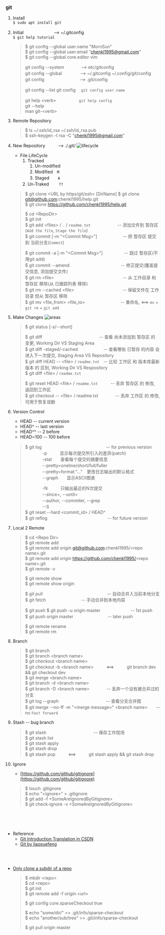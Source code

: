 ### git

1. Install  
	`$ sudo apt install git`
2. Initial　　　　　　　--> ~/.gitconfig  
	`$ git help tutorial`  
	> $ git config --global user.name "MornSun"  
	> $ git config --global user.email "chenkl1995@gmail.com"  
	> $ git config --global core.editor vim  
	> 
	> git config --system　　　　--> etc/gitconfig  
	> git config --global　　　　 --> ~/.gitconfig ~/.config/git/config  
	> git config　　　　　　　　 --> .git/config  
	> 
	> git config --list
	> git config <key>　`git config user.name`
	> 
	> git help \<verb>　　　　　 `git help config`  
	> git <verb> --help  
	> man git-\<verb>  
6. Remote Repository
	> $ ls ~/.ssh/id_rsa ~/.ssh/id_rsa.pub  
	> $ ssh-keygen -t rsa -C "chenkl1995@gmail.com"  
3. New Repository　　　--> ./.git/
	![lifecycle](https://git-scm.com/book/en/v2/images/lifecycle.png)
	* File LifeCycle
		1. Tracked  
			1. Un-modified  
			2. Modified　`M`  
			3. Staged　　`A`    
		2. Un-Traked　　 `??`  
	> 
	> $ git clone \<URL by https/git/ssh> [DirName]
	> $ git clone git@github.com:chenkl1995/help.git  
	> $ git clone https://github.com/chenkl1995/help.git 
	> 
	> $ cd \<RepoDir>  
	> $ git init  
	> $ git add \<files> / `.` / `readme.txt`　　　　　　 -- 添加文件到 暂存区(`Add the file`, `Stage the file`)  
	> $ git commit [-m "\<Commit Msg>"]　　　　　　-- 把 暂存区 提交到 当前分支(`Commit`)  
	> 
	> $ git commit -a [-m "\<Commit Msg>"]　　　　　-- 跳过 暂存区(不用git add)  
	> $ git commit --amend　　　　　　　　　　　　-- 修正提交(覆盖提交信息, 添加提交文件)  
	> $ git rm \<file>　　　　　　　　　　　　　　　　-- 从 工作目录 和 暂存区 移除(从 已跟踪列表 移除)  
	> $ git rm --cached \<file>　　　　　　　　　　　 -- 保留文件在 工作目录 但从 暂存区 移除  
	> $ git mv <file_from> <file_to>　　　　　　　　  -- 重命名, <==> `mv` + `git rm` + `git add`  
4. Make Changes
	![areas](https://git-scm.com/book/en/v2/images/areas.png)
	> $ git status [-s/--short]
	> 
	> $ git diff　　　　　　　　　　　　　 -- 查看 尚未添加到 暂存区 的 变更, Working Dir VS Staging Area  
	> $ git diff -staged/-cached　　　　　　-- 查看哪些 已暂存 的内容 会进入下一次提交, Staging Area VS Repository  
	> $ git diff HEAD -- \<file> / `readme.txt`　-- 比较 工作区 和 版本库最新版本 的 区别, Working Dir VS Respository  
	> $ git diff \<file> / `readme.txt`  
	> 
	> $ git reset HEAD \<file> / `readme.txt`　　　-- 丢弃 暂存区 的 修改, 返回到工作区  
	> $ git checkout -- \<file> / readme.txt　　　　-- 丢弃 工作区 的 修改, 可用于恢复误删    
5. Version Control
	* HEAD		-- current version
	* HEAD^		-- last version
	* HEAD^^	-- 2 before
	* HEAD~100	-- 100 before
	> $ git log　　　　　　　　　　　　　　　-- for previous version  
	> 　　　　-p　　　显示每次提交所引入的差异(patch)  
	> 　　　　-stat　　查看每个提交的摘要信息  
	> 　　　　--pretty=oneline/short/full/fuller  
	> 　　　　--pretty=format:"..."　更改日志输出的默认格式  
	> 　　　　--graph　　显示ASCII图表  
	> 
	> 　　　　-N　　　只输出最近的N次提交  
	> 　　　　--since=<Time>, --until=<Time>  
	> 　　　　--author<Str>, --commiter<Str>, --grep<Str>  
	> 　　　　--S<Function Name>  
	> $ git reset --hard \<commit_id> / HEAD^  
	> $ git reflog　　　　　　　　　　　　　　-- for future version  
7. Local 2 Remote
	> $ cd \<Repo Dir\>  
	> $ git remote add <ShortName> <URL>  
	> $ git remote add origin git@github.com:chenkl1995/\<repo name\>.git  
	> $ git remote add origin https://github.com/chenkl1995/<repo name\>.git  
	> $ git remote -v  
	> 
	> $ git remote show <RemoteName>  
	> $ git remote show origin  
	> 
	> $ git pull　　　　　　　　　　　　　　　-- 自动合并入当前本地分支  
	> $ git fetch <RemoteName>　　　　　　　　-- 手动合并到本地内容  
	> 
	> $ git push <RemoteName> <BranchName>
	> $ git push -u origin master　　　　　　　-- 1st push  
	> $ git push origin master　　　　　　　　-- later push  
	> 
	> $ git remote rename <OldName> <NewName>  
	> $ git remote rm <RemoteName>  
8. Branch
	> $ git branch  
	> $ git branch \<branch name>  
	> $ git checkout \<branch name>  
	> $ git checkout -b \<branch name>　　　<==>　　　git branch dev && git checkout dev  
	> $ git merge \<branch name>  
	> $ git branch -d \<branch name>    
	> $ git branch -D \<branch name>　　　　-- 丢弃一个没有被合并过的分支  
	> $ git log --graph　　　　　　　　　　　-- 查看分支合并图  
	> $ git merge --no-ff -m "\<merge message>" \<branch name>　　-- no `Fast forward`
9. Stash -- bug branch
	> $ git stash　　　　　　　　　　　-- 保存工作现场  
	> $ git stash list  
	> $ git stash apply  
	> $ git stash drop  
	> $ git stash pop　　　<==>　　　git stash apply && git stash drop  

10. Ignore
	* [https://github.com/github/gitignore](https://github.com/github/gitignore)
	> $ touch .gitignore  
	> $ echo "\<ignore>"  > .gitignore  
	> $ git add -f \<SomeAreIgnoredByGitignore>  
	> $ git check-ignore -v \<SomeAreIgnoredByGitignore>  


<br /><br /><br />
- Reference  
	* [Git Introduction Translation in CSDN](https://blog.csdn.net/hudashi/article/details/7661198)  
	* [Git by liaoxuefeng](https://www.liaoxuefeng.com/wiki/0013739516305929606dd18361248578c67b8067c8c017b000)  

<br /><br />
- [Only clone a subdir of a repo](https://stackoverflow.com/questions/600079/how-do-i-clone-a-subdirectory-only-of-a-git-repository)
	 
	> $ mkdir \<repo>  
	> $ cd \<repo>  
	> $ git init  
	> $ git remote add -f origin \<url>  
	> 
	> $ git config core.sparseCheckout true  
	> 
	> $ echo "some/dir/" >> .git/info/sparse-checkout  
	> $ echo "another/sub/tree" >> .git/info/sparse-checkout   
	> 
	> $ git pull origin master  
